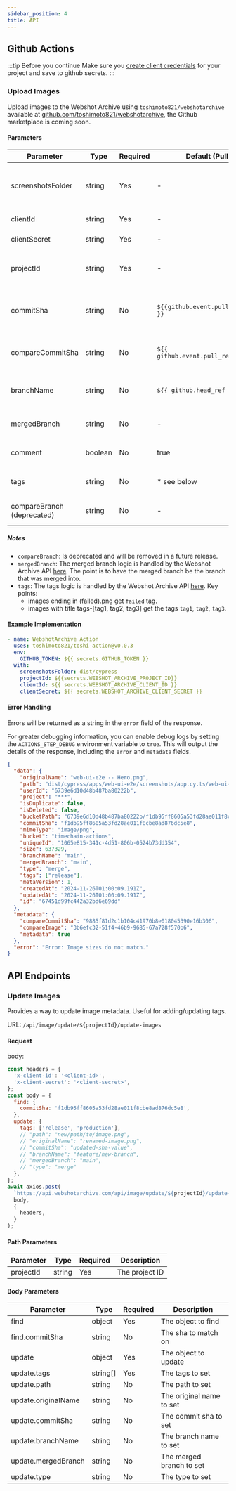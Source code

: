 ```yaml
---
sidebar_position: 4
title: API
---
```


## Github Actions

:::tip Before you continue
Make sure you [create client credentials](/docs/tutorial-basics/create-client-credentials) for your project and save to github secrets.
:::

### Upload Images

Upload images to the Webshot Archive using `toshimoto821/webshotarchive` available at [github.com/toshimoto821/webshotarchive](https://github.com/toshimoto821/webshotarchive), the Github marketplace is coming soon.

#### Parameters

| Parameter                  | Type    | Required | Default (Pull Request)                      | Default (Push)               | Description                                      |
| -------------------------- | ------- | -------- | ------------------------------------------- | ---------------------------- | ------------------------------------------------ |
| screenshotsFolder          | string  | Yes      | -                                           | -                            | The folder containing the screenshots to upload. |
| clientId                   | string  | Yes      | -                                           | -                            | Your client ID.                                  |
| clientSecret               | string  | Yes      | -                                           | -                            | Your client secret.                              |
| projectId                  | string  | Yes      | -                                           | -                            | The Webshot Archive projectId.                   |
| commitSha                  | string  | No       | `${{github.event.pull_request.head.sha }}`  | `${{ github.event.after }}`  | The commit SHA represented in the screenshot     |
| compareCommitSha           | string  | No       | `${{ github.event.pull_request.base.sha }}` | `${{ github.event.before }}` | The commit SHA to compare with.                  |
| branchName                 | string  | No       | `${{ github.head_ref }}`                    | `${GITHUB_REF##*/}`          | The branch associated with the screenshot.       |
| mergedBranch               | string  | No       | -                                           | \* see below                 | The branch that was merged.                      |
| comment                    | boolean | No       | true                                        | false                        | Whether to comment on the PR.                    |
| tags                       | string  | No       | \* see below                                | \* see below                 | Tags to add to the screenshots.                  |
| compareBranch (deprecated) | string  | No       | -                                           | -                            | The branch to compare against.                   |

##### Notes

- `compareBranch`: Is deprecated and will be removed in a future release.
- `mergedBranch`: The merged branch logic is handled by the Webshot Archive API [here](https://github.com/toshimoto821/webshotarchive/blob/main/src/defaultFields.js#L31-L95). The point is to have the merged branch be the branch that was merged into.
- `tags`: The tags logic is handled by the Webshot Archive API [here](https://github.com/toshimoto821/webshotarchive/blob/main/src/main.js#L192-L205). Key points:
  - images ending in (failed).png get `failed` tag.
  - images with title tags-[tag1, tag2, tag3] get the tags `tag1`, `tag2`, `tag3`.

#### Example Implementation

```yaml
- name: WebshotArchive Action
  uses: toshimoto821/toshi-action@v0.0.3
  env:
    GITHUB_TOKEN: ${{ secrets.GITHUB_TOKEN }}
  with:
    screenshotsFolder: dist/cypress
    projectId: ${{secrets.WEBSHOT_ARCHIVE_PROJECT_ID}}
    clientId: ${{ secrets.WEBSHOT_ARCHIVE_CLIENT_ID }}
    clientSecret: ${{ secrets.WEBSHOT_ARCHIVE_CLIENT_SECRET }}
```

#### Error Handling

Errors will be returned as a string in the `error` field of the response.

For greater debugging information, you can enable debug logs by setting the `ACTIONS_STEP_DEBUG` environment variable to `true`. This will output the details of the response, including the `error` and `metadata` fields.

```json
{
  "data": {
    "originalName": "web-ui-e2e -- Hero.png",
    "path": "dist/cypress/apps/web-ui-e2e/screenshots/app.cy.ts/web-ui-e2e -- Hero.png",
    "userId": "6739e6d10d48b487ba80222b",
    "project": "***",
    "isDuplicate": false,
    "isDeleted": false,
    "bucketPath": "6739e6d10d48b487ba80222b/f1db95ff8605a53fd28ae011f8cbe8ad876dc5e8/1065e815-341c-4d51-806b-0524b73dd354.png",
    "commitSha": "f1db95ff8605a53fd28ae011f8cbe8ad876dc5e8",
    "mimeType": "image/png",
    "bucket": "timechain-actions",
    "uniqueId": "1065e815-341c-4d51-806b-0524b73dd354",
    "size": 637329,
    "branchName": "main",
    "mergedBranch": "main",
    "type": "merge",
    "tags": ["release"],
    "metaVersion": 1,
    "createdAt": "2024-11-26T01:00:09.191Z",
    "updatedAt": "2024-11-26T01:00:09.191Z",
    "id": "67451d99fc442a32bd6e69dd"
  },
  "metadata": {
    "compareCommitSha": "9885f81d2c1b104c41970b8e018045390e16b306",
    "compareImage": "3b6efc32-51f4-46b9-9685-67a728f570b6",
    "metadata": true
  },
  "error": "Error: Image sizes do not match."
}
```

## API Endpoints

### Update Images

Provides a way to update image metadata. Useful for adding/updating tags.

URL: `/api/image/update/${projectId}/update-images`

#### Request

body:

```javascript
const headers = {
  'x-client-id': '<client-id>',
  'x-client-secret': '<client-secret>',
};
const body = {
  find: {
    commitSha: 'f1db95ff8605a53fd28ae011f8cbe8ad876dc5e8',
  },
  update: {
    tags: ['release', 'production'],
    // "path": "new/path/to/image.png",
    // "originalName": "renamed-image.png",
    // "commitSha": "updated-sha-value",
    // "branchName": "feature/new-branch",
    // "mergedBranch": "main",
    // "type": "merge"
  },
};
await axios.post(
  `https://api.webshotarchive.com/api/image/update/${projectId}/update-images`,
  body,
  {
    headers,
  }
);
```

#### Path Parameters

| Parameter | Type   | Required | Description    |
| --------- | ------ | -------- | -------------- |
| projectId | string | Yes      | The project ID |

#### Body Parameters

| Parameter           | Type     | Required | Description              |
| ------------------- | -------- | -------- | ------------------------ |
| find                | object   | Yes      | The object to find       |
| find.commitSha      | string   | No       | The sha to match on      |
| update              | object   | Yes      | The object to update     |
| update.tags         | string[] | Yes      | The tags to set          |
| update.path         | string   | No       | The path to set          |
| update.originalName | string   | No       | The original name to set |
| update.commitSha    | string   | No       | The commit sha to set    |
| update.branchName   | string   | No       | The branch name to set   |
| update.mergedBranch | string   | No       | The merged branch to set |
| update.type         | string   | No       | The type to set          |
